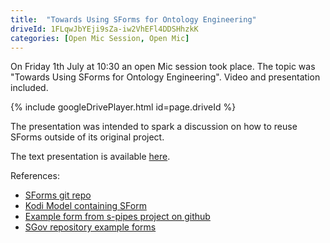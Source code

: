 ```yaml
---
title:  "Towards Using SForms for Ontology Engineering"
driveId: 1FLqwJbYEji9sZa-iw2VhEFl4DDSHhzkK
categories: [Open Mic Session, Open Mic]
---
```


On Friday 1th July at 10:30 an open Mic session took place. The topic was \"Towards Using SForms for Ontology Engineering\". Video and presentation included.

{% include googleDrivePlayer.html id=page.driveId %}

The presentation was intended to spark a discussion on how to reuse SForms outside of its original project.

The text presentation is available [here](https://drive.google.com/file/d/1MLrK3070kE-kOTWSh0_2haE9ofyB0kS1/view?usp=sharing).


References:
* [SForms git repo](https://github.com/kbss-cvut/s-forms/)
* [Kodi Model containing SForm](https://kostobog@kbss.felk.cvut.cz/gitblit/r/19kodi/kodi-model.git)
* [Example form from s-pipes project on github](https://github.com/kbss-cvut/s-pipes/blob/main/s-pipes-modules/module-form/src/test/resources/sample-form.ttl)
* [SGov repository example forms](https://github.com/opendata-mvcr/sgov-forms)
